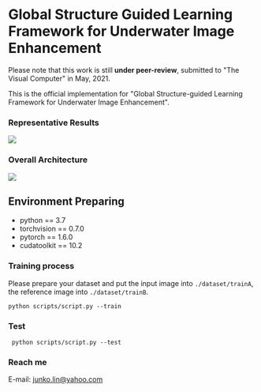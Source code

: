 # Global Structure Guided Learning Framework for Underwater Image Enhancement

Please note that this work is still **under peer-review**, submitted to "The Visual Computer" in May, 2021.

This is the official implementation for "Global Structure-guided Learning Framework for Underwater Image Enhancement".

### Representative Results

![](https://raw.githubusercontent.com/runjia0124/GSR-learning/main/archive/display.png)

### Overall Architecture

![](https://raw.githubusercontent.com/runjia0124/GSR-learning/main/archive/pipeline.png)

## Environment Preparing

- python == 3.7
- torchvision == 0.7.0
- pytorch == 1.6.0
- cudatoolkit == 10.2

### Training process
Please prepare your dataset and put the input image into `./dataset/trainA`, the reference image into `./dataset/trainB`.

`python scripts/script.py --train`

### Test

` python scripts/script.py --test`

### Reach me

E-mail: junko.lin@yahoo.com
